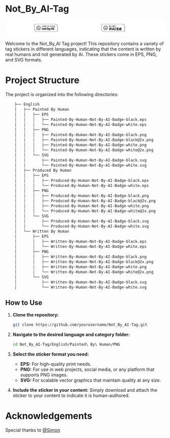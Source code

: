# Not_By_AI-Tag

![](not_by_ai.png)

Welcome to the Not_By_AI Tag project! This repository contains a variety of tag stickers in different languages, indicating that the content is written by real humans and not generated by AI. These stickers come in EPS, PNG, and SVG formats.

# Project Structure
The project is organized into the following directories:


```
    ├── English
    │   ├── Painted By Human
    │   │   ├── EPS
    │   │   │   ├── Painted-By-Human-Not-By-AI-Badge-black.eps
    │   │   │   └── Painted-By-Human-Not-By-AI-Badge-white.eps
    │   │   ├── PNG
    │   │   │   ├── Painted-By-Human-Not-By-AI-Badge-black.png
    │   │   │   ├── Painted-By-Human-Not-By-AI-Badge-black@2x.png
    │   │   │   ├── Painted-By-Human-Not-By-AI-Badge-white.png
    │   │   │   └── Painted-By-Human-Not-By-AI-Badge-white@2x.png
    │   │   └── SVG
    │   │       ├── Painted-By-Human-Not-By-AI-Badge-black.svg
    │   │       └── Painted-By-Human-Not-By-AI-Badge-white.svg
    │   ├── Produced By Human
    │   │   ├── EPS
    │   │   │   ├── Produced-By-Human-Not-By-AI-Badge-black.eps
    │   │   │   └── Produced-By-Human-Not-By-AI-Badge-white.eps
    │   │   ├── PNG
    │   │   │   ├── Produced-By-Human-Not-By-AI-Badge-black.png
    │   │   │   ├── Produced-By-Human-Not-By-AI-Badge-black@2x.png
    │   │   │   ├── Produced-By-Human-Not-By-AI-Badge-white.png
    │   │   │   └── Produced-By-Human-Not-By-AI-Badge-white@2x.png
    │   │   └── SVG
    │   │       ├── Produced-By-Human-Not-By-AI-Badge-black.svg
    │   │       └── Produced-By-Human-Not-By-AI-Badge-white.svg
    │   └── Written By Human
    │       ├── EPS
    │       │   ├── Written-By-Human-Not-By-AI-Badge-black.eps
    │       │   └── Written-By-Human-Not-By-AI-Badge-white.eps
    │       ├── PNG
    │       │   ├── Written-By-Human-Not-By-AI-Badge-black.png
    │       │   ├── Written-By-Human-Not-By-AI-Badge-black@2x.png
    │       │   ├── Written-By-Human-Not-By-AI-Badge-white.png
    │       │   └── Written-By-Human-Not-By-AI-Badge-white@2x.png
    │       └── SVG
    │           ├── Written-By-Human-Not-By-AI-Badge-black.svg
    │           └── Written-By-Human-Not-By-AI-Badge-white.svg
```

How to Use
----------

1.  **Clone the repository:**
    
    ```bash
    git clone https://github.com/yourusername/Not_By_AI-Tag.git
    ```
    
2.  **Navigate to the desired language and category folder:**
    
    ```bash
    cd Not_By_AI-Tag/English/Painted\ By\ Human/PNG
    ```
    
3.  **Select the sticker format you need:**
    
    *   **EPS:** For high-quality print needs.
    *   **PNG:** For use in web projects, social media, or any platform that supports PNG images.
    *   **SVG:** For scalable vector graphics that maintain quality at any size.
4.  **Include the sticker in your content:** Simply download and attach the sticker to your content to indicate it is human-authored.


# Acknowledgements
Special thanks to [@Simon](https://x.com/SimonJP404/status/1813852805284913378)


